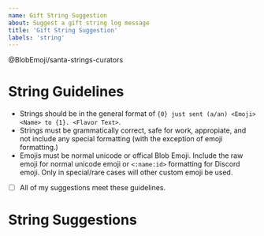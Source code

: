 ```yaml
---
name: Gift String Suggestion
about: Suggest a gift string log message 
title: 'Gift String Suggestion'
labels: 'string'
---
```

@BlobEmoji/santa-strings-curators

# String Guidelines
- Strings should be in the general format of `{0} just sent (a/an) <Emoji> <Name> to {1}. <Flavor Text>`.
- Strings must be grammatically correct, safe for work, appropiate, and not include any special formatting (with the exception of emoji formatting.)
- Emojis must be normal unicode or offical Blob Emoji. Include the raw emoji for normal unicode emoji or `<:name:id>` formatting for Discord emoji. Only in special/rare cases will other custom emoji be used. 

<!-- Replace [ ] below with [x] to tick this checkbox. -->
- [ ] All of my suggestions meet these guidelines.

# String Suggestions
<!-- Type your string suggestion(s), following the above guidelines below. Please include intended meaning/explanation for any references. -->
